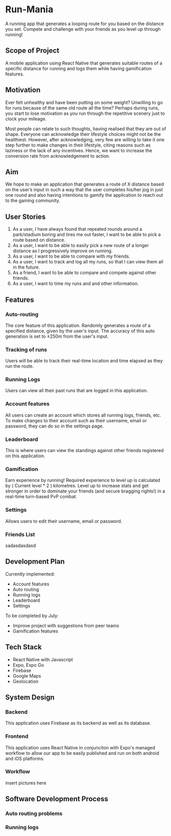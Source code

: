 # Run-Mania
A running app that generates a looping route for you based on the distance you set. 
Compete and challenge with your friends as you level up through running! 

## Scope of Project
A mobile application using React Native that generates suitable routes of a specific distance for running and logs them while having gamification features. 

## Motivation 
Ever felt unhealthy and have been putting on some weight? Unwilling to go for runs because of the same old route all the time? Perhaps during runs, you start to lose motivation as you run through the repetitive scenery just to clock your mileage. 

Most people can relate to such thoughts, having realised that they are out of shape. Everyone can acknowledge their lifestyle choices might not be the healthiest. However, after acknowledging, very few are willing to take it one step further to make changes in their lifestyle, citing reasons such as laziness or the lack of any incentives. Hence, we want to increase the conversion rate from acknowledgement to action. 

## Aim 
We hope to make an application that generates a route of X distance based on the user’s input in such a way that the user completes his/her jog in just one round and also having intentions to gamify the application to reach out to the gaming community. 

## User Stories
1. As a user, I have always found that repeated rounds around a park/stadium boring and tires me out faster, I want to be able to pick a route based on distance.
2. As a user, I want to be able to easily pick a new route of a longer distance as I progressively improve on running. 
3. As a user, I want to be able to compare with my friends.
4. As a user, I want to track and log all my runs, so that I can view them all in the future. 
5. As a friend, I want to be able to compare and compete against other friends.
6. As a user, I want to time my runs and and other information. 

## Features
### Auto-routing
The core feature of this application. Randomly generates a route of a specified distance, given by the user's input. The accuracy of this auto generation is set to ±250m from the user's input.

### Tracking of runs
Users will be able to track their real-time location and time elapsed as they run the route. 

### Running Logs
Users can view all their past runs that are logged in this application.

### Account features
All users can create an account which stores all running logs, friends, etc. To make changes to their account such as their username, email or password, they can do so in the settings page. 

### Leaderboard
This is where users can view the standings against other friends registered on this application. 

### Gamification
Earn experience by running! Required experience to level up is calculated by ( Current level * 2 ) kilometres. Level up to increase stats and get stronger in order to dominate your friends (and secure bragging rights!) in a real-time turn-based PvP combat.

### Settings
Allows users to edit their username, email or password. 

### Friends List
sadasdasdasd

## Development Plan
Currently implemented: 
- Account features
- Auto routing
- Running logs
- Leaderboard
- Settings

To be completed by July:
- Improve project with suggestions from peer teams
- Gamification features

## Tech Stack
- React Native with Javascript
- Expo, Expo Go
- Firebase
- Google Maps
- Geolocation 

## System Design

### Backend
This application uses Firebase as its backend as well as its database. 

### Frontend
This application uses React Native in conjunciton with Expo's managed workflow to allow our app to be easily published and run on both android and iOS platforms. 

### Workflow
insert pictures here


## Software Development Process
### Auto routing problems

### Running logs



